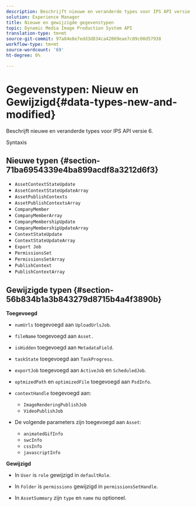 ```yaml
---
description: Beschrijft nieuwe en veranderde types voor IPS API versie 6.
solution: Experience Manager
title: Nieuwe en gewijzigde gegevenstypen
topic: Dynamic Media Image Production System API
translation-type: tm+mt
source-git-commit: 97a84e8e7edd3d834ca42069eae7c09c00d57938
workflow-type: tm+mt
source-wordcount: '69'
ht-degree: 0%

---
```



# Gegevenstypen: Nieuw en Gewijzigd{#data-types-new-and-modified}

Beschrijft nieuwe en veranderde types voor IPS API versie 6.

Syntaxis

## Nieuwe typen {#section-71ba6954339e4ba899acdf8a3212d6f3}

* `AssetContextStateUpdate`
* `AssetContextStateUpdateArray`
* `AssetPublishContexts`
* `AssetPublishContextsArray`
* `CompanyMember`
* `CompanyMemberArray`
* `CompanyMembershipUpdate`
* `CompanyMembershipUpdateArray`
* `ContextStateUpdate`
* `ContextStateUpdateArray`
* `Export Job`
* `PermissionsSet`
* `PermissionsSetArray`
* `PublishContext`
* `PublishContextArray`

## Gewijzigde typen {#section-56b834b1a3b843279d8715b4a4f3890b}

**Toegevoegd**

* `numUrls` toegevoegd aan `UploadUrlsJob`.

* `fileName` toegevoegd aan `Asset.`

* `isHidden` toegevoegd aan `MetadataField`.

* `taskState` toegevoegd aan `TaskProgress`.

* `exportJob` toegevoegd aan `ActiveJob` en `ScheduledJob`.

* `optmizedPath` en `optimizedFile` toegevoegd aan `PsdInfo`.

* `contextHandle` toegevoegd aan:

   * `ImageRenderingPublishJob`
   * `VideoPublishJob`

* De volgende parameters zijn toegevoegd aan `Asset`:

   * `animatedGifInfo`
   * `swcInfo`
   * `cssInfo`
   * `javascriptInfo`

**Gewijzigd**

* In `User` is `role` gewijzigd in `defaultRole`.

* In `Folder` is `permissions` gewijzigd in `permissionsSetHandle`.

* In `AssetSummary` zijn `type` en `name` nu optioneel.

